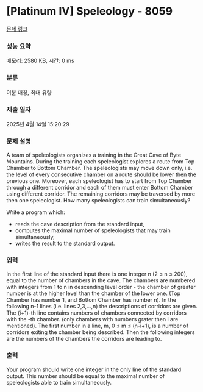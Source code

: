 # [Platinum IV] Speleology - 8059 

[문제 링크](https://www.acmicpc.net/problem/8059) 

### 성능 요약

메모리: 2580 KB, 시간: 0 ms

### 분류

이분 매칭, 최대 유량

### 제출 일자

2025년 4월 14일 15:20:29

### 문제 설명

<p>A team of speleologists organizes a training in the Great Cave of Byte Mountains. During the training each speleologist explores a route from Top Chamber to Bottom Chamber. The speleologists may move down only, i.e. the level of every consecutive chamber on a route should be lower then the previous one. Moreover, each speleologist has to start from Top Chamber through a different corridor and each of them must enter Bottom Chamber using different corridor. The remaining corridors may be traversed by more then one speleologist. How many speleologists can train simultaneously?</p>

<p>Write a program which:</p>

<ul>
	<li>reads the cave description from the standard input,</li>
	<li>computes the maximal number of speleologists that may train simultaneously,</li>
	<li>writes the result to the standard output.</li>
</ul>

### 입력 

 <p>In the first line of the standard input there is one integer n (2 ≤ n ≤ 200), equal to the number of chambers in the cave. The chambers are numbered with integers from 1 to n in descending level order - the chamber of greater number is at the higher level than the chamber of the lower one. (Top Chamber has number 1, and Bottom Chamber has number n). In the following n-1 lines (i.e. lines 2,3,…,n) the descriptions of corridors are given. The (i+1)-th line contains numbers of chambers connected by corridors with the -th chamber. (only chambers with numbers grater then i are mentioned). The first number in a line, m, 0 ≤ m ≤ (n-i+1), is a number of corridors exiting the chamber being described. Then the following  integers are the numbers of the chambers the corridors are leading to.</p>

### 출력 

 <p>Your program should write one integer in the only line of the standard output. This number should be equal to the maximal number of speleologists able to train simultaneously.</p>

